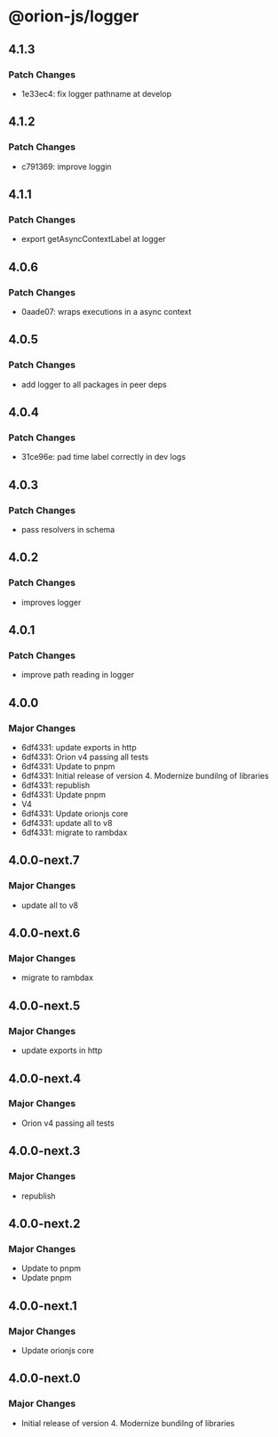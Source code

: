 # @orion-js/logger

## 4.1.3

### Patch Changes

- 1e33ec4: fix logger pathname at develop

## 4.1.2

### Patch Changes

- c791369: improve loggin

## 4.1.1

### Patch Changes

- export getAsyncContextLabel at logger

## 4.0.6

### Patch Changes

- 0aade07: wraps executions in a async context

## 4.0.5

### Patch Changes

- add logger to all packages in peer deps

## 4.0.4

### Patch Changes

- 31ce96e: pad time label correctly in dev logs

## 4.0.3

### Patch Changes

- pass resolvers in schema

## 4.0.2

### Patch Changes

- improves logger

## 4.0.1

### Patch Changes

- improve path reading in logger

## 4.0.0

### Major Changes

- 6df4331: update exports in http
- 6df4331: Orion v4 passing all tests
- 6df4331: Update to pnpm
- 6df4331: Initial release of version 4. Modernize bundilng of libraries
- 6df4331: republish
- 6df4331: Update pnpm
- V4
- 6df4331: Update orionjs core
- 6df4331: update all to v8
- 6df4331: migrate to rambdax

## 4.0.0-next.7

### Major Changes

- update all to v8

## 4.0.0-next.6

### Major Changes

- migrate to rambdax

## 4.0.0-next.5

### Major Changes

- update exports in http

## 4.0.0-next.4

### Major Changes

- Orion v4 passing all tests

## 4.0.0-next.3

### Major Changes

- republish

## 4.0.0-next.2

### Major Changes

- Update to pnpm
- Update pnpm

## 4.0.0-next.1

### Major Changes

- Update orionjs core

## 4.0.0-next.0

### Major Changes

- Initial release of version 4. Modernize bundilng of libraries
